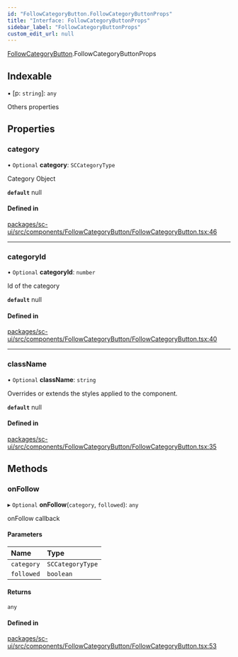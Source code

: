 ```yaml
---
id: "FollowCategoryButton.FollowCategoryButtonProps"
title: "Interface: FollowCategoryButtonProps"
sidebar_label: "FollowCategoryButtonProps"
custom_edit_url: null
---
```


[FollowCategoryButton](../modules/FollowCategoryButton.md).FollowCategoryButtonProps

## Indexable

▪ [p: `string`]: `any`

Others properties

## Properties

### category

• `Optional` **category**: `SCCategoryType`

Category Object

**`default`** null

#### Defined in

[packages/sc-ui/src/components/FollowCategoryButton/FollowCategoryButton.tsx:46](https://github.com/selfcommunity/community-ui/blob/de7e3c8/packages/sc-ui/src/components/FollowCategoryButton/FollowCategoryButton.tsx#L46)

___

### categoryId

• `Optional` **categoryId**: `number`

Id of the category

**`default`** null

#### Defined in

[packages/sc-ui/src/components/FollowCategoryButton/FollowCategoryButton.tsx:40](https://github.com/selfcommunity/community-ui/blob/de7e3c8/packages/sc-ui/src/components/FollowCategoryButton/FollowCategoryButton.tsx#L40)

___

### className

• `Optional` **className**: `string`

Overrides or extends the styles applied to the component.

**`default`** null

#### Defined in

[packages/sc-ui/src/components/FollowCategoryButton/FollowCategoryButton.tsx:35](https://github.com/selfcommunity/community-ui/blob/de7e3c8/packages/sc-ui/src/components/FollowCategoryButton/FollowCategoryButton.tsx#L35)

## Methods

### onFollow

▸ `Optional` **onFollow**(`category`, `followed`): `any`

onFollow callback

#### Parameters

| Name | Type |
| :------ | :------ |
| `category` | `SCCategoryType` |
| `followed` | `boolean` |

#### Returns

`any`

#### Defined in

[packages/sc-ui/src/components/FollowCategoryButton/FollowCategoryButton.tsx:53](https://github.com/selfcommunity/community-ui/blob/de7e3c8/packages/sc-ui/src/components/FollowCategoryButton/FollowCategoryButton.tsx#L53)
